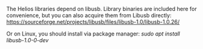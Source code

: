 The Helios libraries depend on libusb. Library binaries are included here for convenience, but you can also acquire them from Libusb directly: https://sourceforge.net/projects/libusb/files/libusb-1.0/libusb-1.0.26/

Or on Linux, you should install via package manager: *sudo apt install libusb-1.0-0-dev*